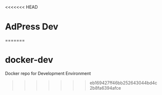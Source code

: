 <<<<<<< HEAD
# AdPress Dev
=======
# docker-dev
Docker repo for Development Environment
>>>>>>> eb169427ff46bb252643044bd4c2b8fa6394afce
